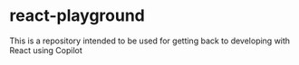 # react-playground
This is a repository intended to be used for getting back to developing with React using Copilot
